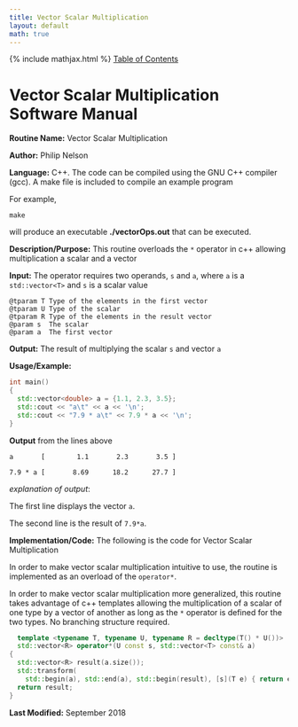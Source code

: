 ```yaml
---
title: Vector Scalar Multiplication
layout: default
math: true
---
```

{% include mathjax.html %}
<a href="https://philipnelson5.github.io/math4610/SoftwareManual"> Table of Contents </a>
# Vector Scalar Multiplication Software Manual

**Routine Name:** Vector Scalar Multiplication

**Author:** Philip Nelson

**Language:** C++. The code can be compiled using the GNU C++ compiler (gcc). A make file is included to compile an example program

For example,

```
make
```

will produce an executable **./vectorOps.out** that can be executed.

**Description/Purpose:** This routine overloads the `*` operator in c++ allowing multiplication a scalar and a vector

**Input:** The operator requires two operands, `s` and `a`, where `a` is a `std::vector<T>` and `s` is a scalar value

```
@tparam T Type of the elements in the first vector
@tparam U Type of the scalar
@tparam R Type of the elements in the result vector
@param s  The scalar
@param a  The first vector
```

**Output:** The result of multiplying the scalar `s` and vector `a`

**Usage/Example:**

``` cpp
int main()
{
  std::vector<double> a = {1.1, 2.3, 3.5};
  std::cout << "a\t" << a << '\n';
  std::cout << "7.9 * a\t" << 7.9 * a << '\n';
}
```

**Output** from the lines above
```
a       [        1.1       2.3       3.5 ]

7.9 * a [       8.69      18.2      27.7 ]
```

_explanation of output_:

The first line displays the vector `a`.

The second line is the result of `7.9*a`.

**Implementation/Code:** The following is the code for Vector Scalar Multiplication

In order to make vector scalar multiplication intuitive to use, the routine is implemented as an overload of the `operator*`.

In order to make vector scalar multiplication more generalized, this routine takes advantage of c++ templates allowing the multiplication of a scalar of one type by a vector of another as long as the `*` operator is defined for the two types. No branching structure required.


``` cpp
  template <typename T, typename U, typename R = decltype(T() * U())>
  std::vector<R> operator*(U const s, std::vector<T> const& a)
{
  std::vector<R> result(a.size());
  std::transform(
    std::begin(a), std::end(a), std::begin(result), [s](T e) { return e * s; });
  return result;
}
```

**Last Modified:** September 2018
